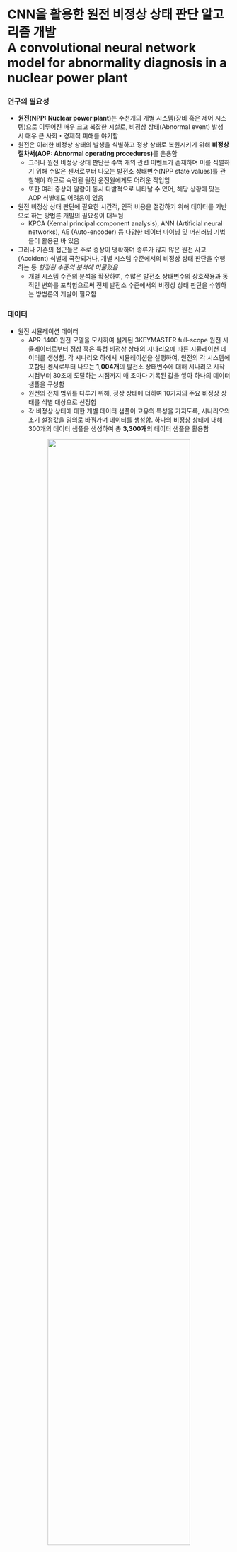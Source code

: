 # CNN을 활용한 원전 비정상 상태 판단 알고리즘 개발 </br> A convolutional neural network model for abnormality diagnosis in a nuclear power plant

### 연구의 필요성
- <b>원전(NPP: Nuclear power plant)</b>는 수천개의 개별 시스템(장비 혹은 제어 시스템)으로 이루어진 매우 크고 복잡한 시설로, 비정상 상태(Abnormal event) 발생 시 매우 큰 사회・경제적 피해를 야기함
- 원전은 이러한 비정상 상태의 발생을 식별하고 정상 상태로 복원시키기 위해 <b>비정상 절차서(AOP: Abnormal operating procedures)</b>를 운용함
  - 그러나 원전 비정상 상태 판단은 수백 개의 관련 이벤트가 존재하며 이를 식별하기 위해 수많은 센서로부터 나오는 발전소 상태변수(NPP state values)를 관찰해야 하므로 숙련된 원전 운전원에게도 어려운 작업임
  - 또한 여러 증상과 알람이 동시 다발적으로 나타날 수 있어, 해당 상황에 맞는 AOP 식별에도 어려움이 있음
- 원전 비정상 상태 판단에 필요한 시간적, 인적 비용을 절감하기 위해 데이터를 기반으로 하는 방법론 개발의 필요성이 대두됨
  - KPCA (Kernal principal component analysis), ANN (Artificial neural networks), AE (Auto-encoder) 등 다양한 데이터 마이닝 및 머신러닝 기법들이 활용된 바 있음
- 그러나 기존의 접근들은 주로 증상이 명확하며 종류가 많지 않은 원전 사고(Accident) 식별에 국한되거나, 개별 시스템 수준에서의 비정상 상태 판단을 수행하는 등 <em>한정된 수준의 분석에 머물렀음</em>
  - 개별 시스템 수준의 분석을 확장하여, 수많은 발전소 상태변수의 상호작용과 동적인 변화를 포착함으로써 전체 발전소 수준에서의 비정상 상태 판단을 수행하는 방법론의 개발이 필요함

### 데이터
- 원전 시뮬레이션 데이터
  - APR-1400 원전 모델을 모사하여 설계된 3KEYMASTER full-scope 원전 시뮬레이터로부터 정상 혹은 특정 비정상 상태의 시나리오에 따른 시뮬레이션 데이터를 생성함. 각 시나리오 하에서 시뮬레이션을 실행하여, 원전의 각 시스템에 포함된 센서로부터 나오는 <b>1,004개</b>의 발전소 상태변수에 대해 시나리오 시작 시점부터 30초에 도달하는 시점까지 매 초마다 기록된 값을 쌓아 하나의 데이터 샘플을 구성함
  - 원전의 전체 범위를 다루기 위해, 정상 상태에 더하여 10가지의 주요 비정상 상태를 식별 대상으로 선정함
  - 각 비정상 상태에 대한 개별 데이터 샘플이 고유의 특성을 가지도록, 시나리오의 초기 설정값을 임의로 바꿔가며 데이터를 생성함. 하나의 비정상 상태에 대해 300개의 데이터 샘플을 생성하여 총 <b>3,300개</b>의 데이터 샘플을 활용함

<p align="center"><img src="https://github.com/glee2/Markdown-practice/blob/main/3_NPP_abnormality_diagnosis/Figure1.png?raw=true" width="80%" height="80%"></p>
<p align="center"><u><b> APR1400 원전의 구조 및 선정된 10개의 식별 대상 비정상 상태 </b></u></p>

### 방법론
- 발전소 상태변수의 수가 약 천 개에 달하여 ANN과 같은 단순한 머신러닝 모델로는 효과적인 학습이 어려우므로, 본 연구에서는 원전 시뮬레이션 데이터를 2차원 이미지로 변환하여 이미지 데이터 처리에 강점이 있는 <b>CNN (Convolutional neural networks)</b>을 활용함
- 2차원 이미지 데이터 변환
  - 원전 시뮬레이션 데이터는 각 시점에서 1,004개의 발전소 상태변수 값을 가지므로 (1, 1004) 크기의 1차원 벡터로 표현됨. 해당 벡터에 20개의 0을 더하여 총 1,024개의 값을 가지는 벡터로 구성하고, 이를 다시 <b>(32, 32)</b> 크기의 행렬로 변환하여 2차원 이미지로 표현함

<p align="center"><img src="https://github.com/glee2/Markdown-practice/blob/main/3_NPP_abnormality_diagnosis/Figure2.png?raw=true" width="80%" height="80%"></p>
<p align="center"><u><b> 1차원 벡터의 2차원 이미지 변환 예시 </b></u></p>

  - 2차원 이미지로 변환된 데이터는 특정 시점에서의 발전소 상태변수를 나타냄. 이에 더하여 발전소 상태의 동적인 변화를 포착하기 위해, 5초의 간격을 두고 각 발전소 상태변수 값의 차이를 계산하여, 위와 같은 방식으로 2차원 이미지로 표현함. 이는 발전소 상태변수의 변화 패턴을 나타냄

<p align="center"><img src="https://github.com/glee2/Markdown-practice/blob/main/3_NPP_abnormality_diagnosis/Figure3.png?raw=true" width="80%" height="80%"></p>
<p align="center"><u><b> 특정 시점의 발전소 상태변수에 대한 2차원 이미지 </b></u></p>

<p align="center"><img src="https://github.com/glee2/Markdown-practice/blob/main/3_NPP_abnormality_diagnosis/Figure4.png?raw=true" width="80%" height="80%"></p>
<p align="center"><u><b> 발전소 상태변수의 변화량에 대한 2차원 이미지 </b></u></p>

  - 각 시뮬레이션 데이터 샘플은 발전소 상태변수의 변화 패턴을 얻을 수 있는 5초부터 30초까지 각 시점에 대해 이미지 변환을 수행하여 다시 25개의 서브샘플로 나뉘어짐. 이에 따라 11개의 정상 혹은 비정상 상태에 대한 3,300개의 데이터 샘플을 활용하여 총 82,500개의 서브샘플을 추출하였고, 이를 CNN 모델의 학습용 데이터셋으로 활용함

- CNN 구조
  - 본 연구에서 활용한 CNN 구조는 일반적인 CNN 구조를 기반으로 하여, 특정 시점에서의 발전소 상태에 대한 2차원 이미지와 해당 시점으로부터 5초 전의 상태와의 차이를 나타내는 2차원 이미지, 총 2개의 이미지 데이터를 겹쳐서 2개의 채널을 통해 입력받도록 구성함

<p align="center"><img src="https://github.com/glee2/Markdown-practice/blob/main/3_NPP_abnormality_diagnosis/Figure5.png?raw=true" width="80%" height="80%"></p>
<p align="center"><u><b> 2채널 이미지를 입력으로 받는 CNN 구조 </b></u></p>

### 실험 설계
- 5-fold 교차 검증
  - 전체 데이터셋을 5개의 부분집합으로 나누어 CNN의 학습 및 평가를 여러 번 수행하여, 모든 데이터 샘플을 최소 한 번 이상 성능 평가에 활용함
- 예측 성능 평가
  - 원전 비정상 상태 판단은 다수의 클래스에 대한 분류 문제에 해당하므로, 다음과 같이 분류 예측을 위한 대표적인 성능 평가 지표를 도입함

|오차 행렬|예측: NO|예측: YES|
|-----|-----|-----|
|실제: NO|tn|fp|
|실제: YES|fn|tp|

- 위 오차 행렬을 바탕으로, $i$번째 클래스에 대한 성능 평가 지표를 다음과 같이 계산함

$$ Accuracy_{i}={{{tp}_{i} + {tn}_{i}} \over {{fp}_{i} + {fn}_{i} + {tp}_{i} + {tn}_{i}}} $$
$$ Precision_{i}={{tp_{i}} \over {tp_{i} + fp_{i}}} $$
$$ Recall_{i}={{tp_{i}} \over {tp_{i} + fn_{i}}} $$
$$ F_{1}score_{i}={2 \cdot {{precision \cdot recall} \over {precision + recall}}} $$

### 연구 결과
- 확보한 전체 데이터셋에 5-fold 교차 검증 방식을 통해 다음의 성능 평가 결과를 얻었으며, 정상 상태와 10가지의 비정상 상태 모두에 대해 0.97 이상의 높은 정확도 및 분류 예측 성능 평가 지표를 달성하였음

<p align="center"><img src="https://github.com/glee2/Markdown-practice/blob/main/3_NPP_abnormality_diagnosis/Figure6.png?raw=true" width="80%" height="80%"></p>